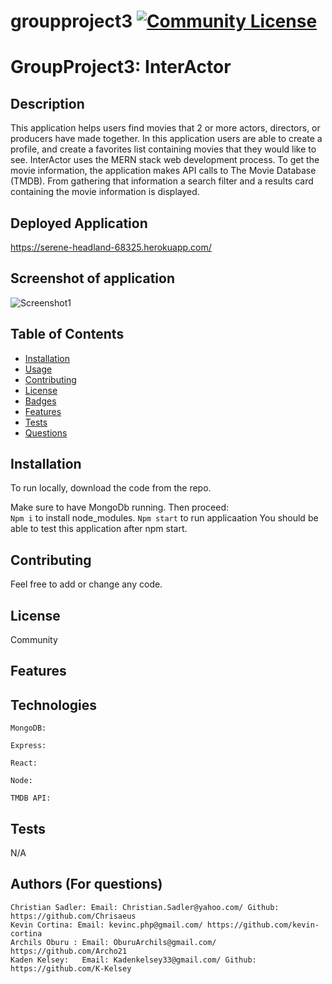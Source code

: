 # groupproject3  [![Community License](https://img.shields.io/badge/license-Community-blue.svg)](http://www.gnu.org/licenses/Community-3.0)

  # GroupProject3: InterActor
  
  ## Description
  This application helps users find movies that 2 or more actors, directors, or producers have made together. In this application users are able to create a profile, and create a favorites list containing movies that they would like to see. InterActor uses the MERN stack web development process. To get the movie information, the application makes API calls to The Movie Database (TMDB). From gathering that information a search filter and a results card containing the movie information is displayed. 

  ## Deployed Application
  https://serene-headland-68325.herokuapp.com/

  ## Screenshot of application
   ![Screenshot1](./assets/pictures/MainScreen.png)
  
  ## Table of Contents
  - [Installation](#installation)
  - [Usage](#usage)
  - [Contributing](#contributing)
  - [License](#license)
  - [Badges](#badges)
  - [Features](#features)
  - [Tests](#test)
  - [Questions](#questions)
 
  ## Installation
  To run locally, download the code from the repo.  

  Make sure to have MongoDb running. Then proceed:  
    `Npm i`  to install node_modules. 
    `Npm start`  to run applicaation
  You should be able to test this application after npm start.
  
  ## Contributing
  Feel free to add or change any code.

  
  ## License
  Community
  

  ## Features

  
  ## Technologies
    MongoDB: 
    
    Express: 
    
    React: 
    
    Node:

    TMDB API:


  ## Tests
  N/A
 
  
  ## Authors (For questions)
    Christian Sadler: Email: Christian.Sadler@yahoo.com/ Github: https://github.com/Chrisaeus
    Kevin Cortina: Email: kevinc.php@gmail.com/ https://github.com/kevin-cortina
    Archils Oburu : Email: OburuArchils@gmail.com/ https://github.com/Archo21
    Kaden Kelsey:   Email: Kadenkelsey33@gmail.com/ Github: https://github.com/K-Kelsey
